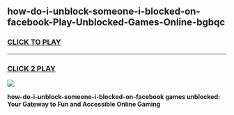 
## how-do-i-unblock-someone-i-blocked-on-facebook-Play-Unblocked-Games-Online-bgbqc
<h3>
<a href="https://premium76.site?title=how-do-i-unblock-someone-i-blocked-on-facebook&ref=25A">CLICK TO PLAY</a></h3>
<hr>

<h3>
<a href="https://premium76.site?title=how-do-i-unblock-someone-i-blocked-on-facebook&ref=25A">CLICK 2 PLAY</a>
  
</h3>

<a href="https://premium76.site?title=how-do-i-unblock-someone-i-blocked-on-facebook&ref=25A"><img src="https://clearcache.store/games.png"></a>


**how-do-i-unblock-someone-i-blocked-on-facebook games unblocked: Your Gateway to Fun and Accessible Online Gaming**
